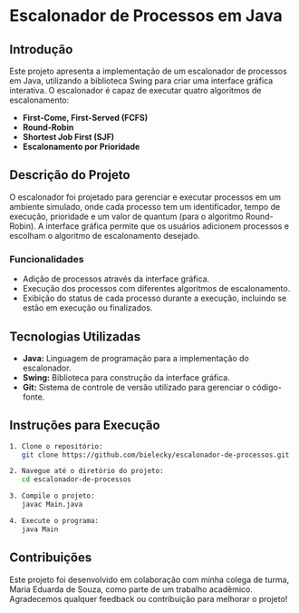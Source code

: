 # Escalonador de Processos em Java

## Introdução

Este projeto apresenta a implementação de um escalonador de processos em Java, utilizando a biblioteca Swing para criar uma interface gráfica interativa. O escalonador é capaz de executar quatro algoritmos de escalonamento: 

- **First-Come, First-Served (FCFS)**
- **Round-Robin**
- **Shortest Job First (SJF)**
- **Escalonamento por Prioridade**

## Descrição do Projeto

O escalonador foi projetado para gerenciar e executar processos em um ambiente simulado, onde cada processo tem um identificador, tempo de execução, prioridade e um valor de quantum (para o algoritmo Round-Robin). A interface gráfica permite que os usuários adicionem processos e escolham o algoritmo de escalonamento desejado.

### Funcionalidades

- Adição de processos através da interface gráfica.
- Execução dos processos com diferentes algoritmos de escalonamento.
- Exibição do status de cada processo durante a execução, incluindo se estão em execução ou finalizados.

## Tecnologias Utilizadas

- **Java:** Linguagem de programação para a implementação do escalonador.
- **Swing:** Biblioteca para construção da interface gráfica.
- **Git:** Sistema de controle de versão utilizado para gerenciar o código-fonte.

## Instruções para Execução

```bash
1. Clone o repositório:
   git clone https://github.com/bielecky/escalonador-de-processos.git

2. Navegue até o diretório do projeto:
   cd escalonador-de-processos

3. Compile o projeto:
   javac Main.java

4. Execute o programa:
   java Main
```

## Contribuições
Este projeto foi desenvolvido em colaboração com minha colega de turma, Maria Eduarda de Souza, como parte de um trabalho acadêmico. Agradecemos qualquer feedback ou contribuição para melhorar o projeto!
